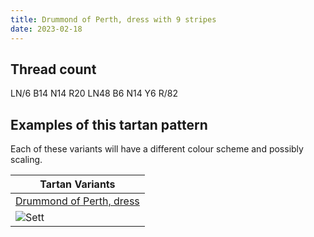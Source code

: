 ```yaml
---
title: Drummond of Perth, dress with 9 stripes
date: 2023-02-18
---
```



## Thread count
LN/6 B14 N14 R20 LN48 B6 N14 Y6 R/82

## Examples of this tartan pattern
Each of these variants will have a different colour scheme and possibly scaling.

| Tartan Variants |
|---------|
| [Drummond of Perth, dress](/variants/ln/6/b14/n14/r20/ln48/b6/n14/y6/r/82-b304080-lne0e0e0-n808080-rc00000-yf0c000/)|
|![Sett](/variants/ln/6/b14/n14/r20/ln48/b6/n14/y6/r/82-b304080-lne0e0e0-n808080-rc00000-yf0c000/sett.png)|
